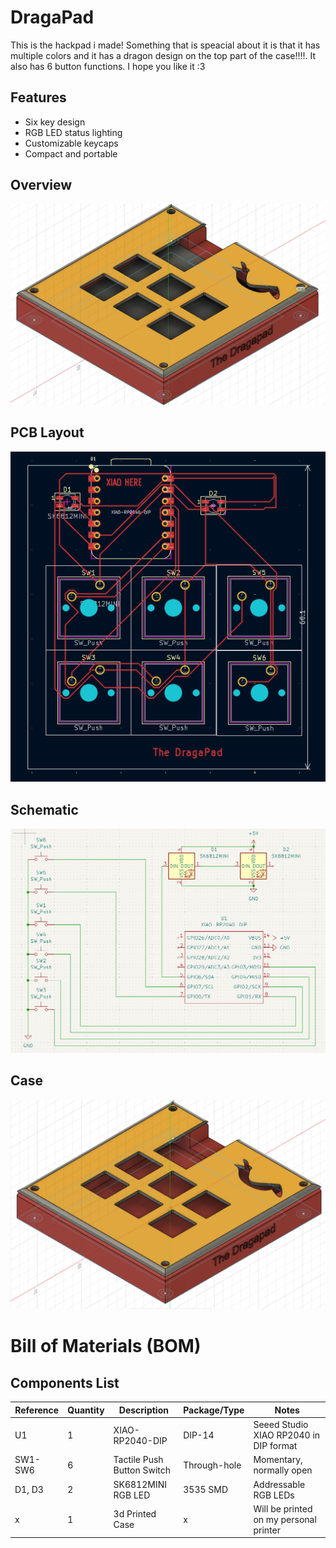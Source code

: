 # DragaPad
This is the hackpad i made! Something that is speacial about it is that it has multiple colors and it has a dragon design on the top part of the case!!!!. It also has 6 button functions. I hope you like it :3

## Features
- Six key design
- RGB LED status lighting
- Customizable keycaps
- Compact and portable

## Overview
![Overall View](Assets/overview.png)

## PCB Layout
![PCB Layout](Assets/pcb.png)

## Schematic
![Schematic](Assets/schematic.png)

## Case
![Case](Assets/case.png)

# Bill of Materials (BOM)
## Components List

| Reference | Quantity | Description | Package/Type | Notes |
|-----------|----------|-------------|--------------|-------|
| U1 | 1 | XIAO-RP2040-DIP | DIP-14 | Seeed Studio XIAO RP2040 in DIP format |
| SW1-SW6 | 6 | Tactile Push Button Switch | Through-hole | Momentary, normally open |
| D1, D3 | 2 | SK6812MINI RGB LED | 3535 SMD | Addressable RGB LEDs |
| x | 1 | 3d Printed Case | x | Will be printed on my personal printer |